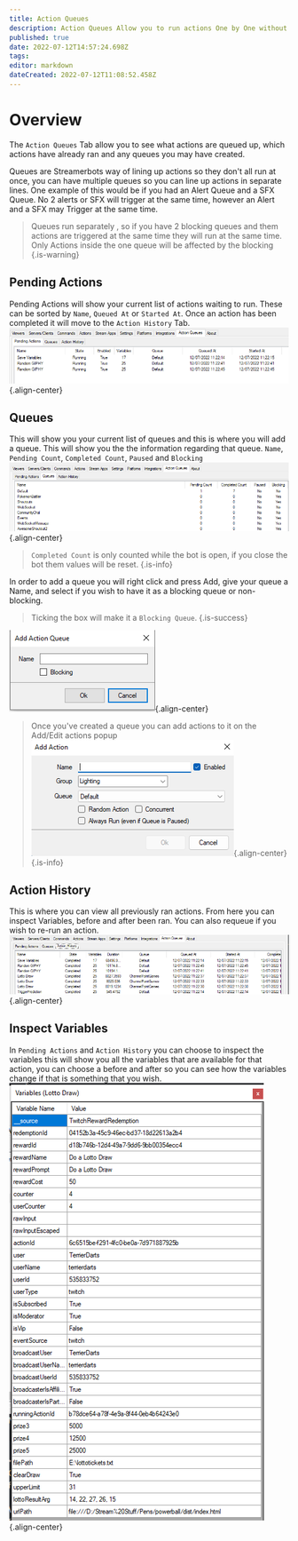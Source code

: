```yaml
---
title: Action Queues
description: Action Queues Allow you to run actions One by One without Overlap
published: true
date: 2022-07-12T14:57:24.698Z
tags: 
editor: markdown
dateCreated: 2022-07-12T11:08:52.458Z
---
```


# Overview

The `Action Queues` Tab allow you to see what actions are queued up, which actions have already ran and any queues you may have created.

Queues are Streamerbots way of lining up actions so they don't all run at once, you can have multiple queues so you can line up actions in separate  lines. One example of this would be if you had an Alert Queue and a SFX Queue. No 2 alerts or SFX will trigger at the same time, however an Alert and a SFX may Trigger at the same time.

> Queues run separately , so if you have 2 blocking queues and them actions are triggered at the same time they will run at the same time. Only Actions inside the one queue will be affected by the blocking {.is-warning}

## Pending Actions

Pending Actions will show your current list of actions waiting to run. These can be sorted by `Name`, `Queued At` or `Started At`. Once an action has been completed it will move to the `Action History` Tab.
![pendingactions.png](/pendingactions.png){.align-center}

## Queues

This will show you your current list of queues and this is where you will add a queue. This will show you the the information regarding that queue. `Name`, `Pending Count`, `Completed Count`, `Paused` and `Blocking`
![queues.png](/queues.png){.align-center}
> `Completed Count` is only counted while the bot is open, if you close the bot them values will be reset. {.is-info}

In order to add a queue you will right click and press Add, give your queue a Name, and select if you wish to have it as a blocking queue or non-blocking. 
> Ticking the box will make it a `Blocking Queue`. {.is-success}

![addqueue.png](/addqueue.png){.align-center}

> Once you've created a queue you can add actions to it on the Add/Edit actions popup
![new-action-dialogue-018.png](/new-action-dialogue-018.png){.align-center} {.is-info}

## Action History

This is where you can view all previously ran actions. From here you can inspect Variables, before and after been ran. You can also requeue if you wish to re-run an action. ![actionhistory.png](/actionhistory.png){.align-center}

## Inspect Variables
In `Pending Actions` and `Action History` you can choose to inspect the variables this will show you all the variables that are available for that action, you can choose a before and after so you can see how the variables change if that is something that you wish.
![inspectvariables.png](/inspectvariables.png){.align-center}

